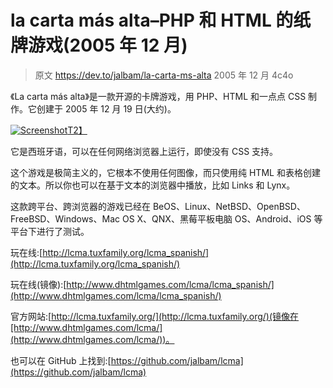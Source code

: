 # la carta más alta–PHP 和 HTML 的纸牌游戏(2005 年 12 月)

> 原文 https://dev.to/jalbam/la-carta-ms-alta 2005 年 12 月 4c4o

《La carta más alta》是一款开源的卡牌游戏，用 PHP、HTML 和一点点 CSS 制作。它创建于 2005 年 12 月 19 日(大约)。

[![Screenshot](../Images/4d5b841d881893126266e2ea9484466b.png)T2】](https://res.cloudinary.com/practicaldev/image/fetch/s--U8bm47H4--/c_limit%2Cf_auto%2Cfl_progressive%2Cq_66%2Cw_880/http://www.dhtmlgames.com/lcma/lcma.gif)

它是西班牙语，可以在任何网络浏览器上运行，即使没有 CSS 支持。

这个游戏是极简主义的，它根本不使用任何图像，而只使用纯 HTML 和表格创建的文本。所以你也可以在基于文本的浏览器中播放，比如 Links 和 Lynx。

这款跨平台、跨浏览器的游戏已经在 BeOS、Linux、NetBSD、OpenBSD、FreeBSD、Windows、Mac OS X、QNX、黑莓平板电脑 OS、Android、iOS 等平台下进行了测试。

玩在线:[http://lcma.tuxfamily.org/lcma_spanish/](http://lcma.tuxfamily.org/lcma_spanish/)

玩在线(镜像):[http://www.dhtmlgames.com/lcma/lcma_spanish/](http://www.dhtmlgames.com/lcma/lcma_spanish/)

官方网站:[http://lcma.tuxfamily.org/](http://lcma.tuxfamily.org/)(镜像在[http://www.dhtmlgames.com/lcma/](http://www.dhtmlgames.com/lcma/))。

也可以在 GitHub 上找到:[https://github.com/jalbam/lcma](https://github.com/jalbam/lcma)